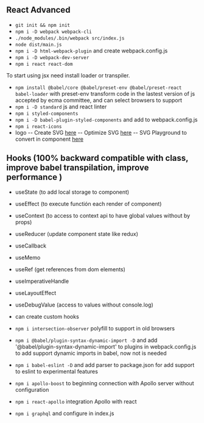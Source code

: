 ## React Advanced
- `git init && npm init`
- `npm i -D webpack webpack-cli`
- `./node_modules/.bin/webpack src/index.js`
- `node dist/main.js`
- `npm i -D html-webpack-plugin` and create webpack.config.js
- `npm i -D webpack-dev-server`
- `npm i react react-dom`

To start using jsx need install loader or transpiler.
- `npm install @babel/core @babel/preset-env @babel/preset-react babel-loader` with preset-env transform code in the lastest version of js accepted by ecma committee, and can select browsers to support
- `npm i -D standard` js and react linter
- `npm i styled-components`
- `npm i -D babel-plugin-styled-components` and add to webpack.config.js
- `npm i react-icons`
- logo
-- Create SVG [here](https://maketext.io/)
-- Optimize SVG [here](https://jakearchibald.github.io/svgomg/)
-- SVG Playground to convert in component [here](https://github.com/smooth-code/svgr)

## Hooks (100% backward compatible with class, improve babel transpilation, improve performance )
- useState (to add local storage to component)
- useEffect (to execute functión each render of component)
- useContext (to access to context api to have global values without by props)

- useReducer (update component state like redux)
- useCallback
- useMemo
- useRef (get references from dom elements)
- useImperativeHandle
- useLayoutEffect
- useDebugValue (access to values without console.log)
- can create custom hooks


- `npm i intersection-observer` polyfill to support in old browsers
- `npm i @babel/plugin-syntax-dynamic-import -D` and add '@babel/plugin-syntax-dynamic-import' to plugins in webpack.config.js to add support dynamic imports in babel, now not is needed
- `npm i babel-eslint -D` and add parser to package.json for add support to eslint to experimental features

- `npm i apollo-boost` to beginning connection with Apollo server without configuration
- `npm i react-apollo` integration Apollo with react
- `npm i graphql` and configure in index.js